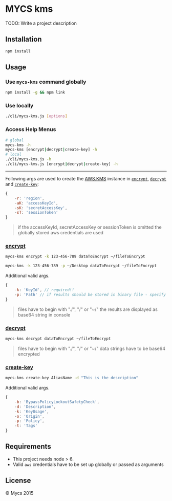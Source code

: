 # MYCS kms

TODO: Write a project description

## Installation

```bash
npm install
```

## Usage

### Use `mycs-kms` command globally
```bash
npm install -g && npm link
```

### Use locally
```bash
./cli/mycs-kms.js [options]
```

### Access Help Menus

```bash
# global
mycs-kms -h
mycs-kms [encrypt|decrypt|create-key] -h
# local
./cli/mycs-kms.js -h
./cli/mycs-kms.js [encrypt|decrypt|create-key] -h
```
___

Following args are used to create the [AWS.KMS](http://docs.aws.amazon.com/AWSJavaScriptSDK/latest/AWS/KMS.html#constructor-property "AWS.KMS") instance in [`encrypt`](#encrypt), [`decrypt`](#decrypt) and [`create-key`](#createKey):

```javascript
{
    -r: 'region',
    -aK: 'accessKeyId',
    -sK: 'secretAccessKey',
    -sT: 'sessionToken'
}
```

> if the accessKeyId, secretAccessKey or sessionToken is omitted the globally stored aws credentials are used

<a name="encrypt"></a>
### [encrypt](http://docs.aws.amazon.com/AWSJavaScriptSDK/latest/AWS/KMS.html#encrypt-property "encrypt aws docu")

```bash
mycs-kms encrypt -k 123-456-789 dataToEncrypt ~/fileToEncrypt

mycs-kms -k 123-456-789 -p ~/Desktop dataToEncrypt ~/fileToEncrypt
```

Additional valid args.
```javascript
{
    -k: 'KeyId', // required!!
    -p: 'Path' // if results should be stored in binary file - specify path
}
```

> files have to begin with "./", "/" or "~/"
> the results are displayed as base64 string in console

<a name="decrypt"></a>
### [decrypt](http://docs.aws.amazon.com/AWSJavaScriptSDK/latest/AWS/KMS.html#decrypt-property "decrypt aws docu")

```bash
mycs-kms decrypt dataToEncrypt ~/fileToEncrypt
```
> files have to begin with "./", "/" or "~/"
> data strings have to be base64 encrypted

<a name="createKey"></a>
### [create-key](http://docs.aws.amazon.com/AWSJavaScriptSDK/latest/AWS/KMS.html#createKey-property "createKey aws docu")

```bash
mycs-kms create-key AliasName -d "This is the description"
```

Additional valid args.
```javascript
{
    -b: 'BypassPolicyLockoutSafetyCheck',
    -d: 'Description',
    -k: 'KeyUsage',
    -o: 'Origin',
    -p: 'Policy',
    -t: 'Tags'
}
```

## Requirements

- This project needs node > 6.
- Valid `aws` credentials have to be set up globally or passed as arguments

## License
© Mycs 2015